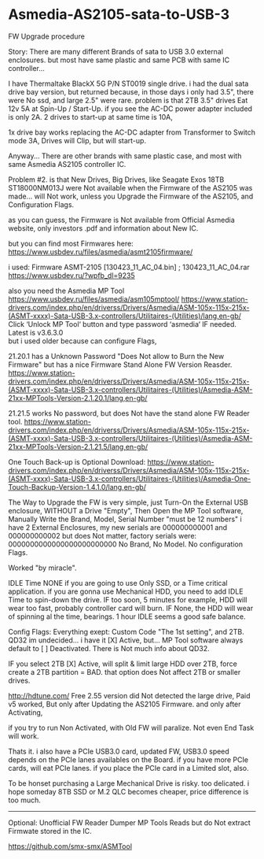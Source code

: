 # Asmedia-AS2105-sata-to-USB-3
FW Upgrade procedure

Story:
There are many different Brands of sata to USB 3.0 external enclosures.
but most have same plastic and same PCB with same IC controller...

I have Thermaltake  BlackX 5G
P/N ST0019
single drive.
i had the dual sata drive bay version, but returned because,
in those days i only had 3.5", there were No ssd,
and large 2.5" were rare.
problem is that 2TB 3.5" drives Eat 12v 5A at Spin-Up / Start-Up.
if you see the AC-DC power adapter included is only 2A.
2 drives to start-up at same time is 10A,

1x drive bay works replacing the AC-DC adapter from Transformer to Switch mode 3A,
Drives will Clip, but will start-up.

Anyway...
There are other brands with same plastic case,
and most with same Asmedia AS2105 controller IC.

Problem #2. is that New Drives, Big Drives, like Seagate Exos 18TB ST18000NM013J
were Not available when the Firmware of the AS2105 was made...
will Not work, unless you Upgrade the Firmware of the AS2105, and Configuration Flags.

as you can guess, the Firmware is Not available from Official Asmedia website, only investors .pdf
and information about New IC.

but you can find most Firmwares here:
https://www.usbdev.ru/files/asmedia/asmt2105firmware/

i used:
Firmware ASMT-2105 [130423_11_AC_04.bin] ; 130423_11_AC_04.rar
https://www.usbdev.ru/?wpfb_dl=9235

also you need the Asmedia MP Tool
https://www.usbdev.ru/files/asmedia/asm105mptool/
https://www.station-drivers.com/index.php/en/driverss/Drivers/Asmedia/ASM-105x-115x-215x-(ASMT-xxxx)-Sata-USB-3.x-controllers/Utilitaires-(Utilities)/lang,en-gb/
Click ‘Unlock MP Tool‘ button and type password ‘asmedia‘ IF needed.
Latest is v3.6.3.0  
but i used older because can configure Flags, 

21.20.1 has a Unknown Password "Does Not allow to Burn the New Firmware"
but has a nice Firmware Stand Alone FW Version Reasder.
https://www.station-drivers.com/index.php/en/driverss/Drivers/Asmedia/ASM-105x-115x-215x-(ASMT-xxxx)-Sata-USB-3.x-controllers/Utilitaires-(Utilities)/Asmedia-ASM-21xx-MPTools-Version-2.1.20.1/lang,en-gb/

21.21.5
works No password, but does Not have the stand alone FW Reader tool.
https://www.station-drivers.com/index.php/en/driverss/Drivers/Asmedia/ASM-105x-115x-215x-(ASMT-xxxx)-Sata-USB-3.x-controllers/Utilitaires-(Utilities)/Asmedia-ASM-21xx-MPTools-Version-2.1.21.5/lang,en-gb/

One Touch Back-up is Optional Download:
https://www.station-drivers.com/index.php/en/driverss/Drivers/Asmedia/ASM-105x-115x-215x-(ASMT-xxxx)-Sata-USB-3.x-controllers/Utilitaires-(Utilities)/Asmedia-One-Touch-Backup-Version-1.4.1.0/lang,en-gb/



The Way to Upgrade the FW is very simple, 
just Turn-On the External USB enclosure, WITHOUT a Drive "Empty",
Then Open the MP Tool software,
Manually Write the Brand, Model, Serial Number "must be 12 numbers" 
i have 2 External Enclosures, my new serials are 000000000001 and 000000000002
but does Not matter, factory serials were: 0000000000000000000000000
No Brand, No Model.
No configuration Flags.

Worked "by miracle".

IDLE Time NONE if you are going to use Only SSD, or a Time critical application.
if you are gonna use Mechanical HDD, you need to add IDLE Time to spin-down the drive.
IF too soon, 5 minutes for example, HDD will wear too fast, probably controller card will burn.
IF None, the HDD will wear of spinning al the time, bearings.
1 hour IDLE seems a good safe balance.

Config Flags:
Everything exept: Custom Code "The 1st setting", and 2TB.
QD32 im undecided...
i have it [X] Active, but... MP Tool software always default to [ ] Deactivated.
There is Not much info about QD32.

IF you select 2TB [X] Active,
will split & limit large HDD over 2TB, force create a 2TB partition = BAD.
that option does Not affect 2TB or smaller drives.

http://hdtune.com/
Free 2.55 version did Not detected the large drive,
Paid v5 worked,
But only after Updating the AS2105 Firmware.
and only after Activating,

if you try to run Non Activated, with Old FW will paralize.
Not even End Task will work.

Thats it.
i also have a PCIe USB3.0 card, updated FW,
USB3.0 speed depends on the PCIe lanes availables on the Board.
if you have more PCIe cards, will eat PCIe lanes.
if you place the PCIe card in a Limited slot, also.

To be honset purchasing a Large Mechanical Drive is risky.
too delicated.
i hope someday 8TB SSD or M.2 QLC becomes cheaper, price difference is too much.

-----
Optional:
Unofficial FW Reader Dumper
MP Tools Reads but do Not extract Firmwate stored in the IC.

https://github.com/smx-smx/ASMTool
